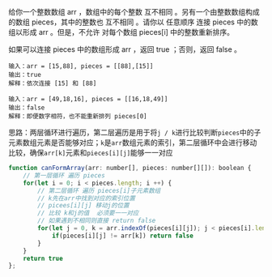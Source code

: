给你一个整数数组 arr ，数组中的每个整数 互不相同 。另有一个由整数数组构成的数组 pieces，其中的整数也 互不相同 。请你以 任意顺序 连接 pieces 中的数组以形成 arr 。但是，不允许 对每个数组 pieces[i] 中的整数重新排序。

如果可以连接 pieces 中的数组形成 arr ，返回 true ；否则，返回 false 。

```
输入：arr = [15,88], pieces = [[88],[15]]
输出：true
解释：依次连接 [15] 和 [88]

输入：arr = [49,18,16], pieces = [[16,18,49]]
输出：false
解释：即便数字相符，也不能重新排列 pieces[0]
```

思路：两层循环进行遍历，第二层遍历是用于将`j / k`进行比较判断`pieces`中的子元素数组元素是否能够对应；`k`是`arr`数组元素的索引，第二层循环中会进行移动比较，确保`arr[k]`元素和`pieces[i][j]`能够一一对应

```js
function canFormArray(arr: number[], pieces: number[][]): boolean {
  	// 第一层循环 遍历 pieces
    for(let i = 0; i < pieces.length; i ++) {
      	// 第二层循环 遍历 pieces[i]子元素数组
      	// k先在arr中找到对应的索引位置 
      	// picees[i][j] 移动j的位置
      	// 比较 k和j的值  必须要一一对应
      	// 如果遇到不相同则直接 return false
        for(let j = 0, k = arr.indexOf(pieces[i][j]); j < pieces[i].length; j ++, k ++) {
            if(pieces[i][j] != arr[k]) return false
        }
    }
    return true
};
```



